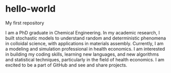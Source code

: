 # hello-world
My first repository

I am a PhD graduate in Chemical Engineering. In my academic research, I built stochastic models to understand random and deterministic phenomena in colloidal science, with applications in materials assembly. 
Currently, I am a modeling and simulation professional in health economics. 
I am interested in building my coding skills, learning new languages, and new algorithms and statistical techniques, particularly in the field of health economics. I am excited to be a part of GitHub and see and share projects. 

